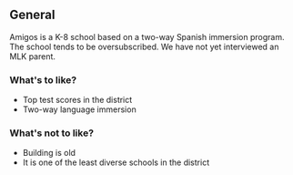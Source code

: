 ## General

Amigos is a K-8 school based on a two-way Spanish immersion program. The school tends to be oversubscribed. We have not yet interviewed an MLK parent.

### What's to like?

* Top test scores in the district
* Two-way language immersion

### What's not to like?

* Building is old
* It is one of the least diverse schools in the district